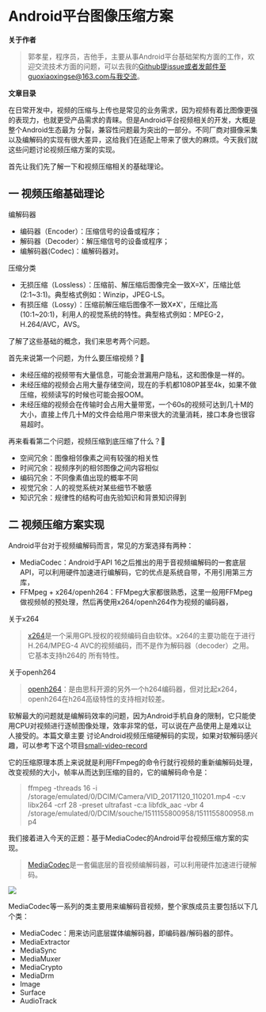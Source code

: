 # Android平台图像压缩方案

**关于作者**

>郭孝星，程序员，吉他手，主要从事Android平台基础架构方面的工作，欢迎交流技术方面的问题，可以去我的[Github](https://github.com/guoxiaoxing)提issue或者发邮件至guoxiaoxingse@163.com与我交流。

**文章目录**

在日常开发中，视频的压缩与上传也是常见的业务需求，因为视频有着比图像更强的表现力，也就更受产品需求的青睐。但是Android平台视频相关的开发，大概是整个Android生态最为
分裂，兼容性问题最为突出的一部分。不同厂商对摄像采集以及编解码的实现有很大差异，这给我们在适配上带来了很大的麻烦。今天我们就这些问题讨论视频压缩方案的实现。

首先让我们先了解一下和视频压缩相关的基础理论。

## 一 视频压缩基础理论

编解码器

- 编码器（Encoder）：压缩信号的设备或程序；
- 解码器（Decoder）：解压缩信号的设备或程序；
- 编解码器(Codec)：编解码器对。

压缩分类

- 无损压缩（Lossless）：压缩前、解压缩后图像完全一致X=X'，压缩比低(2:1~3:1)。典型格式例如：Winzip，JPEG-LS。
- 有损压缩（Lossy）：压缩前解压缩后图像不一致X≠X'，压缩比高(10:1~20:1)，利用人的视觉系统的特性。典型格式例如：MPEG-2，H.264/AVC，AVS。

了解了这些基础的概念，我们来思考两个问题。

首先来说第一个问题，为什么要压缩视频？🤔

- 未经压缩的视频带有大量信息，可能会泄漏用户隐私，这和图像是一样的。
- 未经压缩的视频会占用大量存储空间，现在的手机都1080P甚至4k，如果不做压缩，视频读写的时候也可能会报OOM。
- 未经压缩的视频会在传输时会占用大量带宽，一个60s的视频可达到几十M的大小，直接上传几十M的文件会给用户带来很大的流量消耗，接口本身也很容易超时。

再来看看第二个问题，视频压缩到底压缩了什么？🤔

- 空间冗余：图像相邻像素之间有较强的相关性
- 时间冗余：视频序列的相邻图像之间内容相似
- 编码冗余：不同像素值出现的概率不同
- 视觉冗余：人的视觉系统对某些细节不敏感
- 知识冗余：规律性的结构可由先验知识和背景知识得到

## 二 视频压缩方案实现

Android平台对于视频编解码而言，常见的方案选择有两种：

- MediaCodec：Android于API 16之后推出的用于音视频编解码的一套底层API，可以利用硬件加速进行编解码，它的优点是系统自带，不用引用第三方库，
- FFMpeg + x264/openh264：FFMpeg大家都很熟悉，这里一般用FFMpeg做视频帧的预处理，然后再使用x264/openh264作为视频的编码器，

关于x264

>[x264](https://www.videolan.org/developers/x264.html)是一个采用GPL授权的视频编码自由软体。x264的主要功能在于进行H.264/MPEG-4 AVC的视频编码，而不是作为解码器（decoder）之用。它基本支持h264的
所有特性。

关于openh264

>[openh264](http://www.openh264.org/)：是由思科开源的另外一个h264编码器，但对比起x264，openh264在h264高级特性的支持相对较差。

软解最大的问题就是编解码效率的问题，因为Android手机自身的限制，它只能使用CPU对视频进行逐帧图像处理，效率非常的低，可以说在产品使用上是难以让人接受的。本篇文章主要
讨论Android视频压缩硬解码的实现，如果对软解码感兴趣，可以参考下这个项目[small-video-record](https://github.com/mabeijianxi/small-video-record)

它的压缩原理本质上来说就是利用FFmpeg的命令行就行视频的重新编解码处理，改变视频的大小，帧率从而达到压缩的目的，它的编解码命令是：

>ffmpeg -threads 16 -i /storage/emulated/0/DCIM/Camera/VID_20171120_110201.mp4 -c:v libx264  -crf 28 -preset ultrafast  -c:a libfdk_aac  -vbr 4    /storage/emulated/0/DCIM/souche/1511155800958/1511155800958.mp4

我们接着进入今天的正题：基于MediaCodec的Android平台视频压缩方案的实现。

>[MediaCodec](https://developer.android.com/reference/android/media/MediaCodec.html)是一套偏底层的音视频编解码器，可以利用硬件加速进行硬解码。

<img src="https://github.com/guoxiaoxing/phoenix/raw/master/art/codec/MediaCodec.png"/>


MediaCodec等一系列的类主要用来编解码音视频，整个家族成员主要包括以下几个类：

- MediaCodec：用来访问底层媒体编解码器，即编码器/解码器的部件。
- MediaExtractor
- MediaSync
- MediaMuxer
- MediaCrypto
- MediaDrm
- Image
- Surface
- AudioTrack